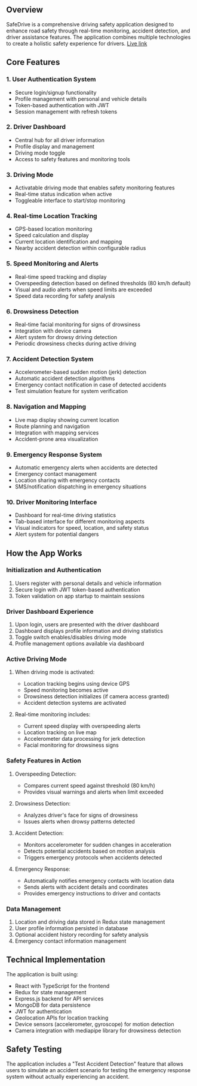 ## Overview

SafeDrive is a comprehensive driving safety application designed to enhance road safety through real-time monitoring, accident detection, and driver assistance features. The application combines multiple technologies to create a holistic safety experience for drivers. [Live link](https://safedrive-1.onrender.com)

## Core Features

### 1. User Authentication System
- Secure login/signup functionality
- Profile management with personal and vehicle details
- Token-based authentication with JWT
- Session management with refresh tokens

### 2. Driver Dashboard
- Central hub for all driver information
- Profile display and management
- Driving mode toggle
- Access to safety features and monitoring tools

### 3. Driving Mode
- Activatable driving mode that enables safety monitoring features
- Real-time status indication when active
- Toggleable interface to start/stop monitoring

### 4. Real-time Location Tracking
- GPS-based location monitoring
- Speed calculation and display
- Current location identification and mapping
- Nearby accident detection within configurable radius

### 5. Speed Monitoring and Alerts
- Real-time speed tracking and display
- Overspeeding detection based on defined thresholds (80 km/h default)
- Visual and audio alerts when speed limits are exceeded
- Speed data recording for safety analysis

### 6. Drowsiness Detection
- Real-time facial monitoring for signs of drowsiness
- Integration with device camera
- Alert system for drowsy driving detection
- Periodic drowsiness checks during active driving

### 7. Accident Detection System
- Accelerometer-based sudden motion (jerk) detection
- Automatic accident detection algorithms
- Emergency contact notification in case of detected accidents
- Test simulation feature for system verification

### 8. Navigation and Mapping
- Live map display showing current location
- Route planning and navigation
- Integration with mapping services
- Accident-prone area visualization

### 9. Emergency Response System
- Automatic emergency alerts when accidents are detected
- Emergency contact management
- Location sharing with emergency contacts
- SMS/notification dispatching in emergency situations

### 10. Driver Monitoring Interface
- Dashboard for real-time driving statistics
- Tab-based interface for different monitoring aspects
- Visual indicators for speed, location, and safety status
- Alert system for potential dangers

## How the App Works

### Initialization and Authentication
1. Users register with personal details and vehicle information
2. Secure login with JWT token-based authentication
3. Token validation on app startup to maintain sessions

### Driver Dashboard Experience
1. Upon login, users are presented with the driver dashboard
2. Dashboard displays profile information and driving statistics
3. Toggle switch enables/disables driving mode
4. Profile management options available via dashboard

### Active Driving Mode
1. When driving mode is activated:
   - Location tracking begins using device GPS
   - Speed monitoring becomes active
   - Drowsiness detection initializes (if camera access granted)
   - Accident detection systems are activated

2. Real-time monitoring includes:
   - Current speed display with overspeeding alerts
   - Location tracking on live map
   - Accelerometer data processing for jerk detection
   - Facial monitoring for drowsiness signs

### Safety Features in Action
1. Overspeeding Detection:
   - Compares current speed against threshold (80 km/h)
   - Provides visual warnings and alerts when limit exceeded

2. Drowsiness Detection:
   - Analyzes driver's face for signs of drowsiness
   - Issues alerts when drowsy patterns detected

3. Accident Detection:
   - Monitors accelerometer for sudden changes in acceleration
   - Detects potential accidents based on motion analysis
   - Triggers emergency protocols when accidents detected

4. Emergency Response:
   - Automatically notifies emergency contacts with location data
   - Sends alerts with accident details and coordinates
   - Provides emergency instructions to driver and contacts

### Data Management
1. Location and driving data stored in Redux state management
2. User profile information persisted in database
3. Optional accident history recording for safety analysis
4. Emergency contact information management

## Technical Implementation
The application is built using:
- React with TypeScript for the frontend
- Redux for state management
- Express.js backend for API services
- MongoDB for data persistence
- JWT for authentication
- Geolocation APIs for location tracking
- Device sensors (accelerometer, gyroscope) for motion detection
- Camera integration with mediapipe library for drowsiness detection

## Safety Testing
The application includes a "Test Accident Detection" feature that allows users to simulate an accident scenario for testing the emergency response system without actually experiencing an accident.
